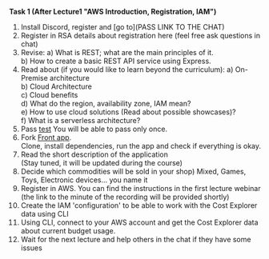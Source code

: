 **Task 1 (After Lecture1 "AWS Introduction, Registration, IAM")**

 1. Install Discord, register and [go to](PASS LINK TO THE CHAT)
 2. Register in RSA
    details about registration here (feel free ask questions in chat)
 3. Revise: 
       a) What is REST; what are the main principles of it.  
       b) How to create a basic REST API service using Express. 
 2. Read about (if you would like to learn beyond the curriculum):
       a) On-Premise architecture  
       b) Cloud Architecture  
       c) Cloud benefits  
       d) What do the region, availability zone, IAM mean?  
       e) How to use cloud solutions (Read about possible showcases)?  
       f) What is a serverless architecture?  
 3. Pass [test](https://forms.gle/ftxc2Qv2rr6qj4So8) You will be able to pass only once.
 4. Fork [Front app](https://github.com/rolling-scopes-school/nodejs-aws-fe).  
    Clone, install dependencies, run the app and check if everything is okay.
 5. Read the short description of the application  
    (Stay tuned, it will be updated during the course)
 6. Decide which commodities will be sold in your shop)  Mixed, Games, Toys, Electronic devices... you name it
 7. Register in AWS. You can find the instructions in the first lecture webinar (the link to the minute of the recording will be provided shortly)
 8. Create the IAM 'configuration' to be able to work with the Cost Explorer data using CLI
 9. Using CLI, connect to your AWS account and get the Cost Explorer data about current budget usage.
 10. Wait for the next lecture and help others in the chat if they have some issues
